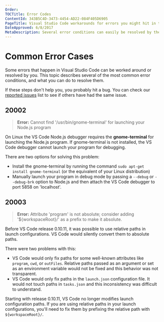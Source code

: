 ```yaml
---
Order:
TOCTitle: Error Codes
ContentId: 343B5C4D-3473-4454-AD22-084F405D6905
PageTitle: Visual Studio Code workarounds for errors you might hit in the product.
DateApproved: 6/8/2017
MetaDescription: Several error conditions can easily be resolved by the user this page is designed to help un-block you.
---
```


# Common Error Cases

Some errors that happen in Visual Studio Code can be worked around or resolved by you.  This topic describes several of the most common error conditions, and what you can do to resolve them.

If these steps don't help you, you probably hit a bug. You can check our [reported issues](https://github.com/microsoft/vscode/issues) list to see if others have had the same issue.

## 20002

>**Error:** Cannot find '/usr/bin/gnome-terminal' for launching your Node.js program

On Linux the VS Code Node.js debugger requires the **gnome-terminal** for launching the Node.js program.
If gnome-terminal is not installed, the VS Code debugger cannot launch your program for debugging.

There are two options for solving this problem:

* Install the gnome-terminal by running the command `sudo apt-get install gnome-terminal` (or the equivalent of your Linux distribution)
* Manually launch your program in debug mode by passing a `--debug` or `--debug-brk` option to Node.js and then attach the VS Code debugger to port 5858 on 'localhost'.

## 20003

>**Error:** Attribute 'program' is not absolute; consider adding '${workspaceRoot}/' as a prefix to make it absolute.

Before VS Code release 0.10.11, it was possible to use relative paths in launch configurations. VS Code would silently convert them to absolute paths.

There were two problems with this:

- VS Code would only fix paths for some well-known attributes like `program`, `cwd`, or `outFiles`. Relative paths passed as an argument or set as an environment variable would not be fixed and this behavior was not transparent.
- VS Code would only fix paths in the `launch.json` configuration file. It would not touch paths in `tasks.json` and this inconsistency was difficult to understand.

Starting with release 0.10.11, VS Code no longer modifies launch configuration paths.  If you are using relative paths in your launch configurations, you'll need to fix them by prefixing the relative path with `${workspaceRoot}/`.
